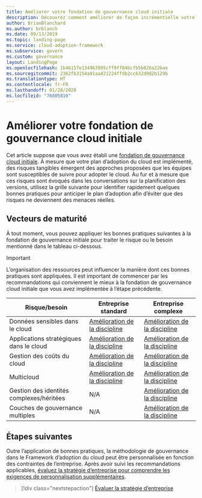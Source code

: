 ```yaml
---
title: Améliorer votre fondation de gouvernance cloud initiale
description: Découvrez comment améliorer de façon incrémentielle votre fondation de gouvernance cloud initiale.
author: BrianBlanchard
ms.author: brblanch
ms.date: 09/13/2019
ms.topic: landing-page
ms.service: cloud-adoption-framework
ms.subservice: govern
ms.custom: governance
layout: LandingPage
ms.openlocfilehash: 1b46157e134967095cff9ff84bcfb5b826a22bae
ms.sourcegitcommit: 2362fb3154a91aa421224ffdb2cc632d982b129b
ms.translationtype: HT
ms.contentlocale: fr-FR
ms.lasthandoff: 01/28/2020
ms.locfileid: "76805810"
---
```

# <a name="improve-your-initial-cloud-governance-foundation"></a>Améliorer votre fondation de gouvernance cloud initiale

Cet article suppose que vous avez établi une [fondation de gouvernance cloud initiale](./initial-foundation.md). À mesure que votre plan d’adoption du cloud est implémenté, des risques tangibles émergent des approches proposées que les équipes sont susceptibles de suivre pour adopter le cloud. Au fur et à mesure que ces risques sont évoqués dans les conversations sur la planification des versions, utilisez la grille suivante pour identifier rapidement quelques bonnes pratiques pour anticiper le plan d’adoption afin d’éviter que des risques ne deviennent des menaces réelles.

## <a name="maturity-vectors"></a>Vecteurs de maturité

À tout moment, vous pouvez appliquer les bonnes pratiques suivantes à la fondation de gouvernance initiale pour traiter le risque ou le besoin mentionné dans le tableau ci-dessous.

> [!IMPORTANT]
> L’organisation des ressources peut influencer la manière dont ces bonnes pratiques sont appliquées. Il est important de commencer par les recommandations qui conviennent le mieux à la fondation de gouvernance cloud initiale que vous avez implémentée à l’étape précédente.

|Risque/besoin | Entreprise standard | Entreprise complexe |
|---|---|---|
|Données sensibles dans le cloud|[Amélioration de la discipline](./guides/standard/security-baseline-improvement.md)|[Amélioration de la discipline](./guides/complex/security-baseline-improvement.md)|
|Applications stratégiques dans le cloud|[Amélioration de la discipline](./guides/standard/resource-consistency-improvement.md)|[Amélioration de la discipline](./guides/complex/resource-consistency-improvement.md)|
|Gestion des coûts du cloud|[Amélioration de la discipline](./guides/standard/cost-management-improvement.md)|[Amélioration de la discipline](./guides/complex/cost-management-improvement.md)|
|Multicloud|[Amélioration de la discipline](./guides/standard/multicloud-improvement.md)|[Amélioration de la discipline](./guides/complex/multicloud-improvement.md)|
|Gestion des identités complexes/héritées|N/A|[Amélioration de la discipline](./guides/complex/identity-baseline-improvement.md)|
|Couches de gouvernance multiples|N/A|[Amélioration de la discipline](./guides/complex/multiple-layers-of-governance.md)|

## <a name="next-steps"></a>Étapes suivantes

Outre l’application de bonnes pratiques, la méthodologie de gouvernance dans le Framework d’adoption du cloud peut être personnalisée en fonction des contraintes de l’entreprise. Après avoir suivi les recommandations applicables, [évaluez la stratégie d’entreprise pour comprendre les exigences de personnalisation supplémentaires](./corporate-policy.md).

> [!div class="nextstepaction"]
> [Évaluer la stratégie d’entreprise](./corporate-policy.md)
